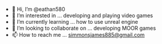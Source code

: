 - 👋 Hi, I’m @eathan580
- 👀 I’m interested in ... developing and playing video games
- 🌱 I’m currently learning ... how to use unreal engine
- 💞️ I’m looking to collaborate on ... developing MOOR games
- 📫 How to reach me ... simmonsjames885@gmail.com

<!---
eathan580/eathan580 is a ✨ special ✨ repository because its `README.md` (this file) appears on your GitHub profile.
You can click the Preview link to take a look at your changes.
--->
